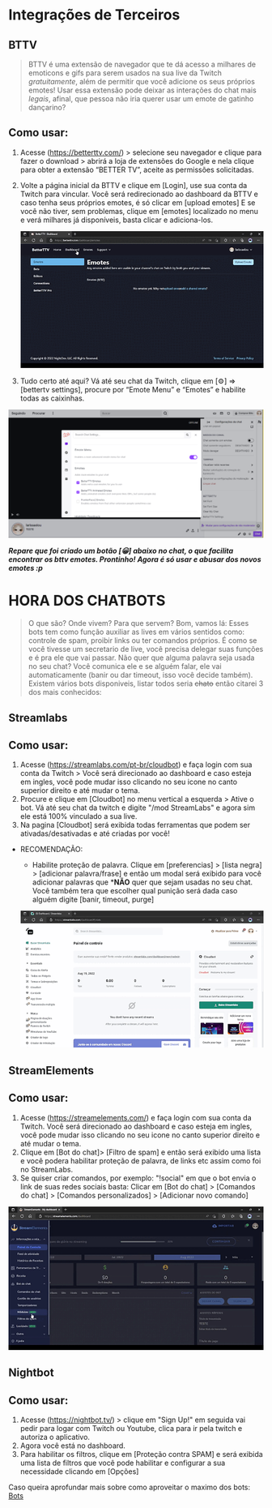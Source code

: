 # Integrações de Terceiros

## BTTV 
> BTTV é uma extensão de navegador que te dá acesso a milhares de  emoticons e gifs para serem usados na sua live da Twitch *gratuitamente*, além de permitir que você adicione os seus próprios emotes! Usar essa extensão pode deixar as interações do chat mais *legais*, afinal, que pessoa não iria querer usar um emote de gatinho dançarino?

## Como usar: 

1. Acesse (https://betterttv.com/) > selecione seu navegador e clique para fazer o download > abrirá a loja de extensões do Google e nela clique para obter  a extensão “BETTER TV”, aceite as permissões solicitadas. 
2. Volte a página inicial da BTTV e clique em [Login], use sua conta da Twitch para vincular. Você será redirecionado ao dashboard da BTTV e caso tenha seus próprios emotes, é só clicar em [upload emotes] E se você não tiver, sem problemas, clique em [emotes] localizado no menu e verá milhares já disponíveis, basta clicar e adiciona-los.


   ![Emotes da BTTV](/assets/bttv-emotes-gif.gif)


3. Tudo certo até aqui? Vá até seu chat da Twitch, clique em [⚙️] ⇒ [bettertv settings], procure por “Emote Menu” e “Emotes” e habilite todas as caixinhas. 


  ![Modal BTTV habilitar emotes](../../assets/modal-bttv-emotes.PNG)
 
***Repare que foi criado um botão [😀] abaixo no chat, o que facilita encontrar os bttv emotes.
Prontinho! Agora é só usar e abusar dos novos emotes :p***

# HORA DOS CHATBOTS

> O que são? Onde vivem? Para que servem? Bom, vamos lá: 
Esses bots tem como função auxiliar as lives em vários sentidos como: controle de spam, proibir links ou ter comandos próprios. É como se você tivesse um secretario de live, você precisa delegar suas funções e é pra ele que vai passar. 
Não quer que alguma palavra seja usada no seu chat? Você comunica ele e se alguém falar, ele vai automaticamente (banir ou dar timeout, isso você decide também). Existem vários bots disponiveis, listar todos seria ~~chato~~ então citarei 3 dos mais conhecidos:


## Streamlabs 

## Como usar: 

1. Acesse (https://streamlabs.com/pt-br/cloudbot) e faça login com sua conta da Twitch > Você será direcionado ao dashboard e caso esteja em ingles, você pode mudar isso clicando no seu icone no canto superior direito e até mudar o tema.
2. Procure e clique em [Cloudbot] no menu vertical a esquerda > Ative o bot. Vá até seu chat da twitch e digite "/mod StreamLabs" e agora sim ele está 100% vinculado a sua live. 
3. Na pagina [Cloudbot] será exibida todas ferramentas que podem ser ativadas/desativadas e até criadas por você! 

- RECOMENDAÇÃO: 
  
  - Habilite proteção de palavra. Clique em [preferencias] > [lista negra] > [adicionar palavra/frase] e então um modal será exibido para você adicionar palavras que ***NÃO** quer que sejam usadas no seu chat. Você também tera que escolher qual punição será dada caso alguém digite [banir, timeout, purge]

  ![gif](../../assets/streamlabs-filtro-palavra.gif)


## StreamElements 

## Como usar: 

1. Acesse (https://streamelements.com/) e faça login com sua conta da Twitch. Você será direcionado ao dashboard e caso esteja em ingles, você pode mudar isso clicando no seu icone no canto superior direito e até mudar o tema.
2.  Clique em [Bot do chat]> [Filtro de spam] e então será exibido uma lista e você podera habilitar proteção de palavra, de links etc assim como foi no StreamLabs.
3. Se quiser criar comandos, por exemplo: "!social" em que o bot envia o link de suas redes sociais basta: Clicar em [Bot do chat] > [Comandos do chat] > [Comandos personalizados] > [Adicionar novo comando] 

  ![Gif](/assets/streamlabs-comando-gif.gif)

## Nightbot 

## Como usar: 

1. Acesse (https://nightbot.tv/) > clique em "Sign Up!" em seguida vai pedir para logar com Twitch ou Youtube, clica para ir pela twitch e autoriza o aplicativo. 
2. Agora você está no dashboard. 
3. Para habilitar os filtros, clique em [Proteção contra SPAM] e será exibida uma lista de filtros que você pode habilitar e configurar a sua necessidade clicando em [Opções]

Caso queira aprofundar mais sobre como aproveitar o maximo dos bots: [Bots](../6.Bots.md)

